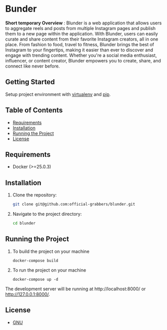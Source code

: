 # Bunder

**Short temporary Overview** : Blunder is a web application that allows users to aggregate reels and posts from multiple Instagram pages and publish them to a new page within the application. With Blunder, users can easily curate and share content from their favorite Instagram creators, all in one place. From fashion to food, travel to fitness, Blunder brings the best of Instagram to your fingertips, making it easier than ever to discover and engage with trending content. Whether you're a social media enthusiast, influencer, or content creator, Blunder empowers you to create, share, and connect like never before.

## Getting Started

Setup project environment with [virtualenv](https://virtualenv.pypa.io) and [pip](https://pip.pypa.io).

## Table of Contents
- [Requirements](#requirements)
- [Installation](#installation)
- [Running the Project](#running-the-project)
- [License](#license)

## Requirements

- Docker (>=25.0.3)

## Installation

1. Clone the repository:

    ```bash
    git clone git@github.com:official-grabbers/blunder.git
    ```

1. Navigate to the project directory:

    ```bash
    cd blunder
    ```

## Running the Project

1. To build the project on your machine

    ```
    docker-compose build
    ```

2. To run the project on your machine

    ```
    docker-compose up -d
    ```

The development server will be running at http://localhost:8000/ or http://127.0.0.1:8000/.

## License
- [GNU](https://github.com/official-grabbers/blunder/blob/main/LICENSE)